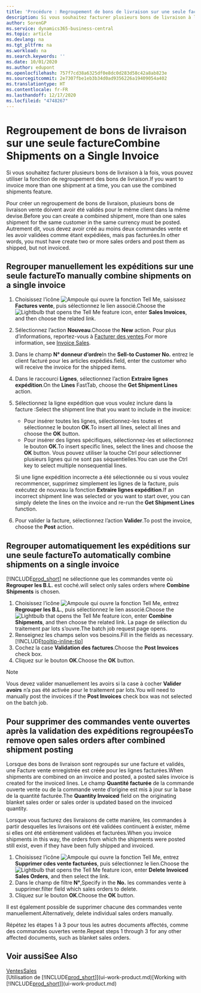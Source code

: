 ```yaml
---
title: 'Procédure : Regroupement de bons de livraison sur une seule facture | Microsoft Docs'
description: Si vous souhaitez facturer plusieurs bons de livraison à la fois, vous pouvez utiliser la fonction de regroupement des bons de livraison.
author: SorenGP
ms.service: dynamics365-business-central
ms.topic: article
ms.devlang: na
ms.tgt_pltfrm: na
ms.workload: na
ms.search.keywords: ''
ms.date: 10/01/2020
ms.author: edupont
ms.openlocfilehash: 757f7cd38a6325df0e8dc0d283d58c42a8ab823e
ms.sourcegitcommit: 2e7307fbe1eb3b34d0ad9356226a19409054a402
ms.translationtype: HT
ms.contentlocale: fr-FR
ms.lasthandoff: 12/17/2020
ms.locfileid: "4748267"
---
```

# <a name="combine-shipments-on-a-single-invoice"></a><span data-ttu-id="992c8-103">Regroupement de bons de livraison sur une seule facture</span><span class="sxs-lookup"><span data-stu-id="992c8-103">Combine Shipments on a Single Invoice</span></span>
<span data-ttu-id="992c8-104">Si vous souhaitez facturer plusieurs bons de livraison à la fois, vous pouvez utiliser la fonction de regroupement des bons de livraison.</span><span class="sxs-lookup"><span data-stu-id="992c8-104">If you want to invoice more than one shipment at a time, you can use the combined shipments feature.</span></span>  

<span data-ttu-id="992c8-105">Pour créer un regroupement de bons de livraison, plusieurs bons de livraison vente doivent avoir été validés pour le même client dans la même devise.</span><span class="sxs-lookup"><span data-stu-id="992c8-105">Before you can create a combined shipment, more than one sales shipment for the same customer in the same currency must be posted.</span></span> <span data-ttu-id="992c8-106">Autrement dit, vous devez avoir créé au moins deux commandes vente et les avoir validées comme étant expédiées, mais pas facturées.</span><span class="sxs-lookup"><span data-stu-id="992c8-106">In other words, you must have create two or more sales orders and post them as shipped, but not invoiced.</span></span> 

## <a name="to-manually-combine-shipments-on-a-single-invoice"></a><span data-ttu-id="992c8-107">Regrouper manuellement les expéditions sur une seule facture</span><span class="sxs-lookup"><span data-stu-id="992c8-107">To manually combine shipments on a single invoice</span></span>  
1. <span data-ttu-id="992c8-108">Choisissez l’icône ![Ampoule qui ouvre la fonction Tell Me](media/ui-search/search_small.png "Dites-moi ce que vous voulez faire"), saisissez **Factures vente**, puis sélectionnez le lien associé.</span><span class="sxs-lookup"><span data-stu-id="992c8-108">Choose the ![Lightbulb that opens the Tell Me feature](media/ui-search/search_small.png "Tell me what you want to do") icon, enter **Sales Invoices**, and then choose the related link.</span></span>  
2. <span data-ttu-id="992c8-109">Sélectionnez l’action **Nouveau**.</span><span class="sxs-lookup"><span data-stu-id="992c8-109">Choose the **New** action.</span></span> <span data-ttu-id="992c8-110">Pour plus d’informations, reportez-vous à [Facturer des ventes](sales-how-invoice-sales.md).</span><span class="sxs-lookup"><span data-stu-id="992c8-110">For more information, see [Invoice Sales](sales-how-invoice-sales.md).</span></span>
3. <span data-ttu-id="992c8-111">Dans le champ **N° donneur d’ordre**</span><span class="sxs-lookup"><span data-stu-id="992c8-111">In the **Sell-to Customer No.**</span></span> <span data-ttu-id="992c8-112">entrez le client facturé pour les articles expédiés.</span><span class="sxs-lookup"><span data-stu-id="992c8-112">field, enter the customer who will receive the invoice for the shipped items.</span></span>  
4. <span data-ttu-id="992c8-113">Dans le raccourci **Lignes**, sélectionnez l’action **Extraire lignes expédition**.</span><span class="sxs-lookup"><span data-stu-id="992c8-113">On the **Lines** FastTab, choose the **Get Shipment Lines** action.</span></span>  
5. <span data-ttu-id="992c8-114">Sélectionnez la ligne expédition que vous voulez inclure dans la facture :</span><span class="sxs-lookup"><span data-stu-id="992c8-114">Select the shipment line that you want to include in the invoice:</span></span>  

    - <span data-ttu-id="992c8-115">Pour insérer toutes les lignes, sélectionnez-les toutes et sélectionnez le bouton **OK**.</span><span class="sxs-lookup"><span data-stu-id="992c8-115">To insert all lines, select all lines and choose the **OK** button.</span></span>  
    - <span data-ttu-id="992c8-116">Pour insérer des lignes spécifiques, sélectionnez-les et sélectionnez le bouton **OK**.</span><span class="sxs-lookup"><span data-stu-id="992c8-116">To insert specific lines, select the lines and choose the **OK** button.</span></span> <span data-ttu-id="992c8-117">Vous pouvez utiliser la touche Ctrl pour sélectionner plusieurs lignes qui ne sont pas séquentielles.</span><span class="sxs-lookup"><span data-stu-id="992c8-117">You can use the Ctrl key to select multiple nonsequential lines.</span></span>  

    <span data-ttu-id="992c8-118">Si une ligne expédition incorrecte a été sélectionnée ou si vous voulez recommencer, supprimez simplement les lignes de la facture, puis exécutez de nouveau la fonction **Extraire lignes expédition**.</span><span class="sxs-lookup"><span data-stu-id="992c8-118">If an incorrect shipment line was selected or you want to start over, you can simply delete the lines on the invoice and re-run the **Get Shipment Lines** function.</span></span>  
7. <span data-ttu-id="992c8-119">Pour valider la facture, sélectionnez l’action **Valider**.</span><span class="sxs-lookup"><span data-stu-id="992c8-119">To post the invoice, choose the **Post** action.</span></span>  

## <a name="to-automatically-combine-shipments-on-a-single-invoice"></a><span data-ttu-id="992c8-120">Regrouper automatiquement les expéditions sur une seule facture</span><span class="sxs-lookup"><span data-stu-id="992c8-120">To automatically combine shipments on a single invoice</span></span>  
[!INCLUDE[prod_short](includes/prod_short.md)] <span data-ttu-id="992c8-121">ne sélectionne que les commandes vente où **Regrouper les B.L.** est coché.</span><span class="sxs-lookup"><span data-stu-id="992c8-121">will select only sales orders where **Combine Shipments** is chosen.</span></span> 

1. <span data-ttu-id="992c8-122">Choisissez l’icône ![Ampoule qui ouvre la fonction Tell Me](media/ui-search/search_small.png "Dites-moi ce que vous voulez faire"), entrez **Regrouper les B.L.**, puis sélectionnez le lien associé.</span><span class="sxs-lookup"><span data-stu-id="992c8-122">Choose the ![Lightbulb that opens the Tell Me feature](media/ui-search/search_small.png "Tell me what you want to do") icon, enter **Combine Shipments**, and then choose the related link.</span></span> <span data-ttu-id="992c8-123">La page de sélection du traitement par lots s’ouvre.</span><span class="sxs-lookup"><span data-stu-id="992c8-123">The batch job request page opens.</span></span>  
2. <span data-ttu-id="992c8-124">Renseignez les champs selon vos besoins.</span><span class="sxs-lookup"><span data-stu-id="992c8-124">Fill in the fields as necessary.</span></span> [!INCLUDE[tooltip-inline-tip](includes/tooltip-inline-tip_md.md)]
3. <span data-ttu-id="992c8-125">Cochez la case **Validation des factures**.</span><span class="sxs-lookup"><span data-stu-id="992c8-125">Choose the **Post Invoices** check box.</span></span>  
4. <span data-ttu-id="992c8-126">Cliquez sur le bouton **OK**.</span><span class="sxs-lookup"><span data-stu-id="992c8-126">Choose the **OK** button.</span></span>  

> [!NOTE]  
>  <span data-ttu-id="992c8-127">Vous devez valider manuellement les avoirs si la case à cocher **Valider avoirs** n’a pas été activée pour le traitement par lots.</span><span class="sxs-lookup"><span data-stu-id="992c8-127">You will need to manually post the invoices if the **Post Invoices** check box was not selected on the batch job.</span></span>  

## <a name="to-remove-open-sales-orders-after-combined-shipment-posting"></a><span data-ttu-id="992c8-128">Pour supprimer des commandes vente ouvertes après la validation des expéditions regroupées</span><span class="sxs-lookup"><span data-stu-id="992c8-128">To remove open sales orders after combined shipment posting</span></span> 
<span data-ttu-id="992c8-129">Lorsque des bons de livraison sont regroupés sur une facture et validés, une Facture vente enregistrée est créée pour les lignes facturées.</span><span class="sxs-lookup"><span data-stu-id="992c8-129">When shipments are combined on an invoice and posted, a posted sales invoice is created for the invoiced lines.</span></span> <span data-ttu-id="992c8-130">Le champ **Quantité facturée** de la commande ouverte vente ou de la commande vente d’origine est mis à jour sur la base de la quantité facturée.</span><span class="sxs-lookup"><span data-stu-id="992c8-130">The **Quantity Invoiced** field on the originating blanket sales order or sales order is updated based on the invoiced quantity.</span></span>  

<span data-ttu-id="992c8-131">Lorsque vous facturez des livraisons de cette manière, les commandes à partir desquelles les livraisons ont été validées continuent à exister, même si elles ont été entièrement validées et facturées.</span><span class="sxs-lookup"><span data-stu-id="992c8-131">When you invoice shipments in this way, the orders from which the shipments were posted still exist, even if they have been fully shipped and invoiced.</span></span>   

1. <span data-ttu-id="992c8-132">Choisissez l’icône ![Ampoule qui ouvre la fonction Tell Me](media/ui-search/search_small.png "Dites-moi ce que vous voulez faire"), entrez **Supprimer cdes vente facturées**, puis sélectionnez le lien.</span><span class="sxs-lookup"><span data-stu-id="992c8-132">Choose the ![Lightbulb that opens the Tell Me feature](media/ui-search/search_small.png "Tell me what you want to do") icon, enter **Delete Invoiced Sales Orders**, and then select the link.</span></span>  
2. <span data-ttu-id="992c8-133">Dans le champ de filtre **N°**,</span><span class="sxs-lookup"><span data-stu-id="992c8-133">Specify in the **No.**</span></span> <span data-ttu-id="992c8-134">les commandes vente à supprimer.</span><span class="sxs-lookup"><span data-stu-id="992c8-134">filter field which sales orders to delete.</span></span>  
3. <span data-ttu-id="992c8-135">Cliquez sur le bouton **OK**.</span><span class="sxs-lookup"><span data-stu-id="992c8-135">Choose the **OK** button.</span></span>  

<span data-ttu-id="992c8-136">Il est également possible de supprimer chacune des commandes vente manuellement.</span><span class="sxs-lookup"><span data-stu-id="992c8-136">Alternatively, delete individual sales orders manually.</span></span>  

<span data-ttu-id="992c8-137">Répétez les étapes 1 à 3 pour tous les autres documents affectés, comme des commandes ouvertes vente.</span><span class="sxs-lookup"><span data-stu-id="992c8-137">Repeat steps 1 through 3 for any other affected documents, such as blanket sales orders.</span></span>

## <a name="see-also"></a><span data-ttu-id="992c8-138">Voir aussi</span><span class="sxs-lookup"><span data-stu-id="992c8-138">See Also</span></span>  
[<span data-ttu-id="992c8-139">Ventes</span><span class="sxs-lookup"><span data-stu-id="992c8-139">Sales</span></span>](sales-manage-sales.md)  
<span data-ttu-id="992c8-140">[Utilisation de [!INCLUDE[prod_short](includes/prod_short.md)]](ui-work-product.md)</span><span class="sxs-lookup"><span data-stu-id="992c8-140">[Working with [!INCLUDE[prod_short](includes/prod_short.md)]](ui-work-product.md)</span></span>
